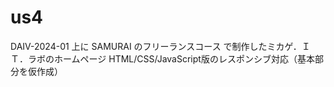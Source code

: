 # us4
DAIV-2024-01 上に SAMURAI のフリーランスコース で制作したミカゲ．ＩＴ．ラボのホームページ HTML/CSS/JavaScript版のレスポンシブ対応（基本部分を仮作成）
